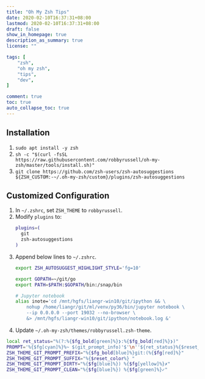 ```yaml
---
title: "Oh My Zsh Tips"
date: 2020-02-10T16:37:31+08:00
lastmod: 2020-02-10T16:37:31+08:00
draft: false
show_in_homepage: true
description_as_summary: true
license: ""

tags: [
    "zsh",
    "oh my zsh",
    "tips",
    "dev",
]

comment: true
toc: true
auto_collapse_toc: true
---
```


## Installation

1. `sudo apt install -y zsh`
2. `sh -c "$(curl -fsSL https://raw.githubusercontent.com/robbyrussell/oh-my-zsh/master/tools/install.sh)"`
3. `git clone https://github.com/zsh-users/zsh-autosuggestions ${ZSH_CUSTOM:-~/.oh-my-zsh/custom}/plugins/zsh-autosuggestions`


## Customized Configuration

1. In `~/.zshrc`, set `ZSH_THEME` to `robbyrussell`.
2. Modify `plugins` to:
    ```bash
    plugins=(
      git
      zsh-autosuggestions
    )
    ```
3. Append below lines to `~/.zshrc`.
    ```bash
    export ZSH_AUTOSUGGEST_HIGHLIGHT_STYLE='fg=10'

    export GOPATH=~/git/go
    export PATH=$PATH:$GOPATH/bin:/snap/bin

    # Jupyter notebook
    alias inote='cd /mnt/hgfs/liangr-win10/git/ipython && \
        nohup /home/liangr/git/ml/venv/py36/bin/jupyter notebook \
        --ip 0.0.0.0 --port 19032 --no-browser \
        &> /mnt/hgfs/liangr-win10/git/ipython/notebook.log &'   
    ```
4. Update `~/.oh-my-zsh/themes/robbyrussell.zsh-theme`.
```bash
local ret_status="%(?:%{$fg_bold[green]%}❯:%{$fg_bold[red]%}❯)"
PROMPT='%{$fg[cyan]%}%~ $(git_prompt_info)'$'\n''${ret_status}%{$reset_color%} '
ZSH_THEME_GIT_PROMPT_PREFIX="%{$fg_bold[blue]%}git:(%{$fg[red]%}"
ZSH_THEME_GIT_PROMPT_SUFFIX="%{$reset_color%} "
ZSH_THEME_GIT_PROMPT_DIRTY="%{$fg[blue]%}) %{$fg[yellow]%}✗"
ZSH_THEME_GIT_PROMPT_CLEAN="%{$fg[blue]%}) %{$fg[green]%}✓"
```
